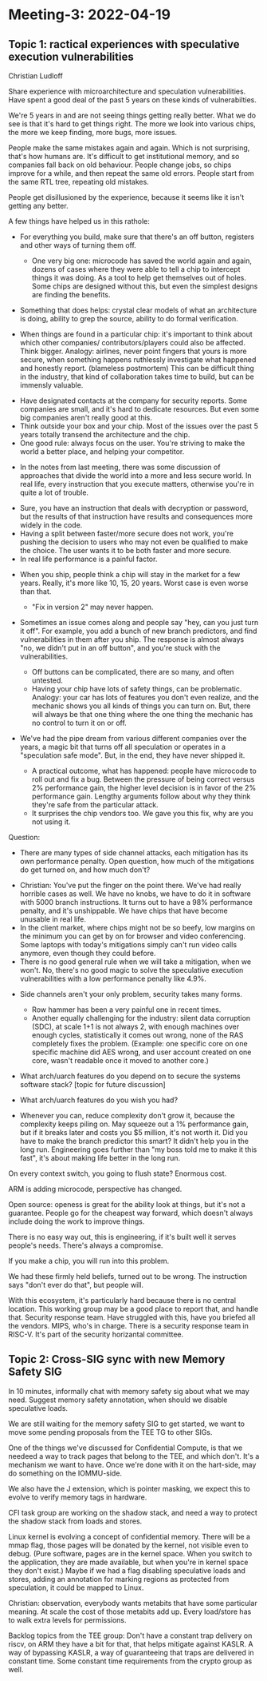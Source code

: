 # Meeting-3: 2022-04-19

## Topic 1: ractical experiences with speculative execution vulnerabilities

Christian Ludloff

Share experience with microarchitecture and speculation vulnerabilities. Have spent a good deal of the past 5 years on these kinds of vulnerabilties.

We're 5 years in and are not seeing things getting really better. What we do see is that it's hard to get things right. The more we look into various chips, the more we keep finding, more bugs, more issues.

People make the same mistakes again and again. Which is not surprising, that's how humans are. It's difficult to get institutional memory, and so companies fall back on old behaviour. People change jobs, so chips improve for a while, and then repeat the same old errors. People start from the same RTL tree, repeating old mistakes.

People get disillusioned by the experience, because it seems like it isn't getting any better.


A few things have helped us in this rathole:
- For everything you build, make sure that there's an off button, registers and other ways of turning them off.
  * One very big one: microcode has saved the world again and again, dozens of cases where they were able to tell a chip to intercept things it was doing. As a tool to help get themselves out of holes. Some chips are designed without this, but even the simplest designs are finding the benefits.
  
- Something that does helps: crystal clear models of what an architecture is doing, ability to grep the source, ability to do formal verification.

- When things are found in a particular chip: it's important to think about which other companies/ contributors/players could also be affected. Think bigger. Analogy: airlines, never point fingers that yours is more secure, when something happens ruthlessly investigate what happened and honestly report. (blameless postmortem) This can be difficult thing in the industry, that kind of collaboration takes time to build, but can be immensly valuable.
 * Have designated contacts at the company for security reports. Some companies are small, and it's hard to dedicate resources. But even some big companies aren't really good at this.
 * Think outside your box and your chip. Most of the issues over the past 5 years totally transend the architecture and the chip.
 * One good rule: always focus on the user. You're striving to make the world a better place, and helping your competitor.
 
 
- In the notes from last meeting, there was some discussion of approaches that divide the world into a more and less secure world. In real life, every instruction that you execute matters, otherwise you're in quite a lot of trouble.
 * Sure, you have an instruction that deals with decryption or password, but the results of that instruction have results and consequences more widely in the code.
 * Having a split between faster/more secure does not work, you're pushing the decision to users who may not even be qualified to make the choice. The user wants it to be both faster and more secure.
 * In real life performance is a painful factor.
 
- When you ship, people think a chip will stay in the market for a few years. Really, it's more like 10, 15, 20 years. Worst case is even worse than that.
  * "Fix in version 2" may never happen.
  
  
- Sometimes an issue comes along and people say "hey, can you just turn it off". For example, you add a bunch of new branch predictors, and find vulnerabilities in them after you ship. The response is almost always "no, we didn't put in an off button", and you're stuck with the vulnerabilities.
  * Off buttons can be complicated, there are so many, and often untested.
  * Having your chip have lots of safety things, can be problematic. Analogy: your car has lots of features you don't even realize, and the mechanic shows you all kinds of things you can turn on. But, there will always be that one thing where the one thing the mechanic has no control to turn it on or off.
  
- We've had the pipe dream from various different companies over the years, a magic bit that turns off all speculation or operates in a "speculation safe mode". But, in the end, they have never shipped it.
  * A practical outcome, what has happened: people have microcode to roll out and fix a bug. Between the pressure of being correct versus 2% performance gain, the higher level decision is in favor of the 2% performance gain. Lengthy arguments follow about why they think they're safe from the particular attack.
  * It surprises the chip vendors too. We gave you this fix, why are you not using it.
  
Question:
- There are many types of side channel attacks, each mitigation has its own performance penalty. Open question, how much of the mitigations do get turned on, and how much don't?
 * Christian: You've put the finger on the point there. We've had really horrible cases as well. We have no knobs, we have to do it in software with 5000 branch instructions. It turns out to have a 98% performance penalty, and it's unshippable. We have chips that have become unusable in real life.
 * In the client market, where chips might not be so beefy, low margins on the minimum you can get by on for browser and video conferencing. Some laptops with today's mitigations simply can't run video calls anymore, even though they could before.
 * There is no good general rule when we will take a mitigation, when we won't. No, there's no good magic to solve the speculative execution vulnerabilities with a low performance penalty like 4.9%.
 

- Side channels aren't your only problem, security takes many forms.
  * Row hammer has been a very painful one in recent times.
  * Another equally challenging for the industry: silent data corruption (SDC), at scale 1+1 is not always 2, with enough machines over enough cycles, statistically it comes out wrong, none of the RAS completely fixes the problem. (Example: one specific core on one specific machine did AES wrong, and user account created on one core, wasn't readable once it moved to another core.)


- What arch/uarch features do you depend on to secure the systems software stack? [topic for future discussion]

- What arch/uarch features do you wish you had?
* Whenever you can, reduce complexity don't grow it, because the complexity keeps piling on. May squeeze out a 1% performance gain, but if it breaks later and costs you $5 million, it's not worth it. Did you have to make the branch predictor this smart? It didn't help you in the long run. Engineering goes further than "my boss told me to make it this fast", it's about making life better in the long run.

On every context switch, you going to flush state? Enormous cost.

ARM is adding microcode, perspective has changed.

Open source: openess is great for the ability look at things, but it's not a guarantee. People go for the cheapest way forward, which doesn't always include doing the work to improve things.

There is no easy way out, this is engineering, if it's built well it serves people's needs. There's always a compromise.

If you make a chip, you will run into this problem.

We had these firmly held beliefs, turned out to be wrong. The instruction says "don't ever do that", but people will.

With this ecosystem, it's particularly hard because there is no central location. This working group may be a good place to report that, and handle that. Security response team. Have struggled with this, have you briefed all the vendors. MIPS, who's in charge. There is a security response team in RISC-V. It's part of the security horizantal committee.


## Topic 2: Cross-SIG sync with new Memory Safety SIG

In 10 minutes, informally chat with memory safety sig about what we may need.
Suggest memory safety annotation, when should we disable speculative loads.

We are still waiting for the memory safety SIG to get started, we want to move some pending proposals from the TEE TG to other SIGs.

One of the things we've discussed for Confidential Compute, is that we needeed a way to track pages that belong to the TEE, and which don't. It's a mechanism we want to have. Once we're done with it on the hart-side, may do something on the IOMMU-side.

We also have the J extension, which is pointer masking, we expect this to evolve to verify memory tags in hardware.

CFI task group are working on the shadow stack, and need a way to protect the shadow stack from loads and stores.

Linux kernel is evolving a concept of confidential memory. There will be a mmap flag, those pages will be donated by the kernel, not visible even to debug. (Pure software, pages are in the kernel space. When you switch to the application, they are made available, but when you're in kernel space they don't exist.) Maybe if we had a flag disabling speculative loads and stores, adding an annotation for marking regions as protected from speculation, it could be mapped to Linux.

Christian: observation, everybody wants metabits that have some particular meaning. At scale the cost of those metabits add up. Every load/store has to walk extra levels for permissions.


Backlog topics from the TEE group: Don't have a constant trap delivery on riscv, on ARM they have a bit for that, that helps mitigate against KASLR. A way of bypassing KASLR, a way of guaranteeing that traps are delivered in constant time. Some constant time requirements from the crypto group as well.
